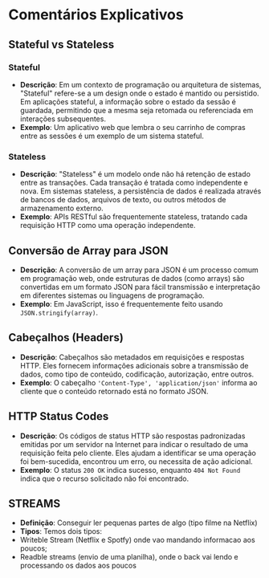 # Comentários Explicativos

## Stateful vs Stateless

### Stateful

- **Descrição**: Em um contexto de programação ou arquitetura de sistemas, "Stateful" refere-se a um design onde o estado é mantido ou persistido. Em aplicações stateful, a informação sobre o estado da sessão é guardada, permitindo que a mesma seja retomada ou referenciada em interações subsequentes.
- **Exemplo**: Um aplicativo web que lembra o seu carrinho de compras entre as sessões é um exemplo de um sistema stateful.

### Stateless

- **Descrição**: "Stateless" é um modelo onde não há retenção de estado entre as transações. Cada transação é tratada como independente e nova. Em sistemas stateless, a persistência de dados é realizada através de bancos de dados, arquivos de texto, ou outros métodos de armazenamento externo.
- **Exemplo**: APIs RESTful são frequentemente stateless, tratando cada requisição HTTP como uma operação independente.

## Conversão de Array para JSON

- **Descrição**: A conversão de um array para JSON é um processo comum em programação web, onde estruturas de dados (como arrays) são convertidas em um formato JSON para fácil transmissão e interpretação em diferentes sistemas ou linguagens de programação.
- **Exemplo**: Em JavaScript, isso é frequentemente feito usando `JSON.stringify(array)`.

## Cabeçalhos (Headers)

- **Descrição**: Cabeçalhos são metadados em requisições e respostas HTTP. Eles fornecem informações adicionais sobre a transmissão de dados, como tipo de conteúdo, codificação, autorização, entre outros.
- **Exemplo**: O cabeçalho `'Content-Type', 'application/json'` informa ao cliente que o conteúdo retornado está no formato JSON.

## HTTP Status Codes

- **Descrição**: Os códigos de status HTTP são respostas padronizadas emitidas por um servidor na Internet para indicar o resultado de uma requisição feita pelo cliente. Eles ajudam a identificar se uma operação foi bem-sucedida, encontrou um erro, ou necessita de ação adicional.
- **Exemplo**: O status `200 OK` indica sucesso, enquanto `404 Not Found` indica que o recurso solicitado não foi encontrado.

## STREAMS

- **Definição**: Conseguir ler pequenas partes de algo (tipo filme na Netflix)
- **Tipos**: Temos dois tipos:
- Writeble Stream (Netflix e Spotfy) onde vao mandando informacao aos poucos;
- Readble streams (envio de uma planilha), onde o back vai lendo e processando os dados aos poucos